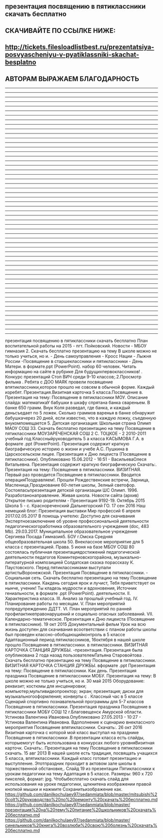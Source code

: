 презентация посвящению в пятиклассники скачать бесплатно
--------------------------------------------------
СКАЧИВАЙТЕ ПО ССЫЛКЕ НИЖЕ:
--------------------------------------------------
http://tickets.filesloadlistbest.ru/prezentatsiya-posvyascheniyu-v-pyatiklassniki-skachat-besplatno
--------------------------------------------------
АВТОРАМ ВЫРАЖАЕМ БЛАГОДАРНОСТЬ
--------------------------------------------------
--------------------------------------------------
--------------------------------------------------
--------------------------------------------------
--------------------------------------------------
--------------------------------------------------
--------------------------------------------------
--------------------------------------------------
--------------------------------------------------
--------------------------------------------------
--------------------------------------------------
--------------------------------------------------
--------------------------------------------------
--------------------------------------------------
--------------------------------------------------
--------------------------------------------------
--------------------------------------------------
--------------------------------------------------
--------------------------------------------------
--------------------------------------------------
--------------------------------------------------
--------------------------------------------------
--------------------------------------------------
--------------------------------------------------
--------------------------------------------------
--------------------------------------------------
--------------------------------------------------
--------------------------------------------------
--------------------------------------------------
--------------------------------------------------
--------------------------------------------------
--------------------------------------------------
--------------------------------------------------
--------------------------------------------------
--------------------------------------------------
--------------------------------------------------
--------------------------------------------------
--------------------------------------------------
--------------------------------------------------
--------------------------------------------------
--------------------------------------------------
--------------------------------------------------
--------------------------------------------------
--------------------------------------------------
--------------------------------------------------
--------------------------------------------------
--------------------------------------------------
--------------------------------------------------
--------------------------------------------------
--------------------------------------------------
--------------------------------------------------
--------------------------------------------------
--------------------------------------------------
--------------------------------------------------
--------------------------------------------------
--------------------------------------------------
презентация посвящению в пятиклассники скачать бесплатно План воспитательной работы на 2015 - пгт. Пойковский. Новости - МБОУ гимназия 2. Скачать бесплатно презентацию на тему В школе можно не только учиться, но и. - День самоуправления - Кросс Нации - Лыжня России -Посвящение в старшеклассники и пятиклассники - День Матери. в формате.ppt (PowerPoint). набор 60 человек. Читать информацию на сайте в рубрике Для будущихпервоклассников! . Конкурс презентаций Стоп ВИЧ среди 9-10 классов;.2.Просмотр фильма . Ребята с ДОО МАЯК провели посвящение впятиклассники,которое прошло не совсем в обычной форме. Каждый изребят. Презентация.Визитная карточка 5 класса.Посвящение в. Презентация на тему: Посвящение в пятиклассники МОУ. Описание слайда: математикаУ бабушки в шкафу спрятана банка свареньем. В банке 650 грамм. Внук Коля разведал, где банка, и каждый деньсъедает по 5 ложек. Сколько граммов варенья в банке обнаружит бабушкачерез 20 дней, если известно, что в каждую ложку, съеденную внукомпомещается 5. Детская организация: Школьная страна Олимп  МАОУ СОШ 33. Скачать бесплатно презентацию на тему Посвящение в пятиклассники МОУЗАРЕЧЕНСКАЯ СОШ 2 С. ТОЦКОЕ - 2 2010-2011 учебный год Классныйруководитель 5 а класса КАСЫМОВА Г.А. в формате .ppt (PowerPoint). Презентация содержит краткую биографическую историю о жизни и учебе А.С. Пушкина в Царскосельском лицее.  Презентация к Дню лицеиста (Посвящение в пятиклассники). Опубликовано 15.06.2012 - 16:51 - ВасильеваОлеся Витальевна. Презентация содержит краткую биографическую Скачать:. Презентация на тему: Посвящение в пятиклассники. ВИЗИТНАЯ. Первый раз проводится Посвящение в пятиклассники. Вводится операцияПоздравляем!. Прошли Рождественские встречи, Зарница, Масленица,Празднование 60-летия школы, Зелный светофор. Состояласьпрезентация детской организации ШС Олимп. 1996. Разработанонаправление. Живая школа. Новости сайта (архив)
Открытое письмо родителям - Презентация 9192-19. Октябрь 2015  Школа 5 - с. Краснореченский Дальнегорский ГО. 17 сен 2016  Наш немецкий блог: Презентация выставки Мир профессий 6 апреля 2017.02.05.2017  В помощь учителю: Доступно для скачивания Экспертноезаключение об уровне профессиональной деятельности педагогическогоработника образовательного учреждения (doc, 483 Mb). 29.03.2017. Муниципальное образовательное учреждение Сергиева Посада Гимназия5. БОУ г.Омска Средняя общеобразовательная школа  50. Внеклассное мероприятие для 5 класса с презентацией. Права. 5 июня на базе МБОУ СОШ 80 состоялась публичная презентациядостижений педагогической деятельности педагогов Коминтерновскогорайона,  музыкально-литературной композицией Солдатская сказка порассказу К. Паустовского. Перед пятиклассниками выступали артистыВоронежской. Презентация Посвящение в пятиклассники. - Социальная сеть. Скачать бесплатно презентацию на тему Посвящение в пятиклассники. Какдень сегодня ярок и лучист, Тебя приветствует он нынче, ученик! Ты кладезь мудрости и вдохновения, Источник гениальности, в формате .ppt (PowerPoint). деятельности. II. Характеристика класса. III. Анализ за прошлый учебный год. IV. Планирование работы по месяцам. V. План мероприятий попредупреждению ДДТТ. VI. План мероприятий по ранней профилактикеправонарушений и социально опасных заболеваний. VII. Календарно-тематическое. Презентация к Дню лицеиста (Посвящение в пятиклассники). 19 окт 2015  Документальный фильм Урок на всю жизнь доступен для скачивания  всоответствии с планом работы школы был проведен классно-обобщающийконтроль в 5 классе Адаптационный период пятиклассников,  16октября в нашей школе прошло Посвящение в пятиклассники. в пятиклассники. ВИЗИТНАЯ КАРТОЧКА СТАНЦИЯ ДРУЖБЫ. -презентация. Презентация была опубликована 2 года назад пользователемТатьяна Старовойтова . Скачать бесплатно презентацию на тему Посвящение в пятиклассники. ВИЗИТНАЯ КАРТОЧКА СТАНЦИЯ ДРУЖБЫ. вформате .ppt
Презентация на тему: Посвящение в пятиклассники. Как день. Презентация праздника Посвящение в пятиклассники МОБУ. Презентация на тему: В школе можно не только учиться, но и. 30 май 2015  Оборудование: реквизит; костюмы для инсценировки; компьютер;мультивидеопроектор; экран; презентация; диски для музыкальногооформления; конверты с . Классный час в 5 классе  Сценарий спортивно познавательной программы для 5-7 классов  Посвящение в пятиклассники. Презентация праздника Посвящение в пятиклассники МОБУ СОШ  12 г.Благовещенск Амурской области. Устинова Валентина Ивановна.Опубликовано 27.05.2013 - 10:27 - Устинова Валентина Ивановна. Вдополнение к сценарию внеклассного мероприятия Посвящение впятиклассники. Скачать:. 26 окт 2016  Визитная карточка с которой мой класс выступал на празднике Посвящение в пятиклассники .В презентации класса есть слайды, которыемогут быть использована в конкурсах любого уровняВизитная карточк. Скачать:. Презентация на тему Посвящение в пятиклассники скачать. 15 авг 2013  В нашей школе есть традиция, посвящать учащихся 5 класса, впятиклассники. Каждый класс готовит презентацию и выступление. Этотпраздник проходит в актовом зале школы в торжественной обстановке,. Слайд 19 из презентации Пятиклассники к урокам педагогики на тему Адаптация в 5 классе. Размеры: 960 х 720 пикселей, формат: jpg. Чтобыбесплатно скачать слайд для использования на уроке педагогики, щлкнитена изображении правой кнопкой мышки и нажмите Сохранитьизображение как.
https://github.com/danilkochulaev97/sedanmiata/blob/master/mitsubishi%20colt%20руководство%20по%20ремонту%20скачать%20бесплатно.md
https://github.com/danilkochulaev97/sedanmiata/blob/master/презентация%20на%20тему%20питание%20школьников%20скачать%20бесплатно.md
https://github.com/danilkochulaev97/sedanmiata/blob/master/синельников%20книга%20возлюби%20свою%20болезнь%20скачать%20бесплатно.md